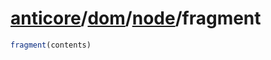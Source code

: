 # [anticore](../../../../../#reference)/[dom](../../#reference)/[node](../#reference)/<a name="reference">fragment</a>

```js
fragment(contents)
```